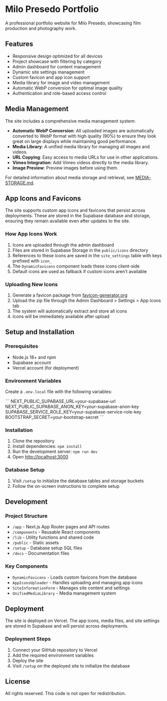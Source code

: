 # Milo Presedo Portfolio

A professional portfolio website for Milo Presedo, showcasing film production and photography work.

## Features

- Responsive design optimized for all devices
- Project showcase with filtering by category
- Admin dashboard for content management
- Dynamic site settings management
- Custom favicon and app icon support
- Media library for image and video management
- Automatic WebP conversion for optimal image quality
- Authentication and role-based access control

## Media Management

The site includes a comprehensive media management system:

- **Automatic WebP Conversion**: All uploaded images are automatically converted to WebP format with high quality (90%) to ensure they look great on large displays while maintaining good performance.
- **Media Library**: A unified media library for managing all images and videos.
- **URL Copying**: Easy access to media URLs for use in other applications.
- **Vimeo Integration**: Add Vimeo videos directly to the media library.
- **Image Preview**: Preview images before using them.

For detailed information about media storage and retrieval, see [MEDIA-STORAGE.md](./docs/MEDIA-STORAGE.md).

## App Icons and Favicons

The site supports custom app icons and favicons that persist across deployments. These are stored in the Supabase database and storage, ensuring they remain available even after updates to the site.

### How App Icons Work

1. Icons are uploaded through the admin dashboard
2. Files are stored in Supabase Storage in the `public/icons` directory
3. References to these icons are saved in the `site_settings` table with keys prefixed with `icon_`
4. The `DynamicFavicons` component loads these icons client-side
5. Default icons are used as fallback if custom icons aren't available

### Uploading New Icons

1. Generate a favicon package from [favicon-generator.org](https://www.favicon-generator.org/)
2. Upload the zip file through the Admin Dashboard > Settings > App Icons tab
3. The system will automatically extract and store all icons
4. Icons will be immediately available after upload

## Setup and Installation

### Prerequisites

- Node.js 18+ and npm
- Supabase account
- Vercel account (for deployment)

### Environment Variables

Create a `.env.local` file with the following variables:

\`\`\`
NEXT_PUBLIC_SUPABASE_URL=your-supabase-url
NEXT_PUBLIC_SUPABASE_ANON_KEY=your-supabase-anon-key
SUPABASE_SERVICE_ROLE_KEY=your-supabase-service-role-key
BOOTSTRAP_SECRET=your-bootstrap-secret
\`\`\`

### Installation

1. Clone the repository
2. Install dependencies: `npm install`
3. Run the development server: `npm run dev`
4. Open [http://localhost:3000](http://localhost:3000)

### Database Setup

1. Visit `/setup` to initialize the database tables and storage buckets
2. Follow the on-screen instructions to complete setup

## Development

### Project Structure

- `/app` - Next.js App Router pages and API routes
- `/components` - Reusable React components
- `/lib` - Utility functions and shared code
- `/public` - Static assets
- `/setup` - Database setup SQL files
- `/docs` - Documentation files

### Key Components

- `DynamicFavicons` - Loads custom favicons from the database
- `AppIconsUploader` - Handles uploading and managing app icons
- `SiteInformationForm` - Manages site content and settings
- `UnifiedMediaLibrary` - Media management system

## Deployment

The site is deployed on Vercel. The app icons, media files, and site settings are stored in Supabase and will persist across deployments.

### Deployment Steps

1. Connect your GitHub repository to Vercel
2. Add the required environment variables
3. Deploy the site
4. Visit `/setup` on the deployed site to initialize the database

## License

All rights reserved. This code is not open for redistribution.

